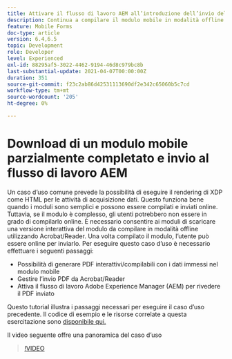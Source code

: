 ```yaml
---
title: Attivare il flusso di lavoro AEM all’introduzione dell’invio del modulo HTM5
description: Continua a compilare il modulo mobile in modalità offline e invia il modulo mobile per attivare il flusso di lavoro AEM
feature: Mobile Forms
doc-type: article
version: 6.4,6.5
topic: Development
role: Developer
level: Experienced
exl-id: 88295af5-3022-4462-9194-46d8c979bc8b
last-substantial-update: 2021-04-07T00:00:00Z
duration: 351
source-git-commit: f23c2ab86d42531113690df2e342c65060b5c7cd
workflow-type: tm+mt
source-wordcount: '205'
ht-degree: 0%

---
```


# Download di un modulo mobile parzialmente completato e invio al flusso di lavoro AEM

Un caso d’uso comune prevede la possibilità di eseguire il rendering di XDP come HTML per le attività di acquisizione dati. Questo funziona bene quando i moduli sono semplici e possono essere compilati e inviati online. Tuttavia, se il modulo è complesso, gli utenti potrebbero non essere in grado di compilarlo online. È necessario consentire ai moduli di scaricare una versione interattiva del modulo da compilare in modalità offline utilizzando Acrobat/Reader. Una volta compilato il modulo, l’utente può essere online per inviarlo.
Per eseguire questo caso d’uso è necessario effettuare i seguenti passaggi:

* Possibilità di generare PDF interattivi/compilabili con i dati immessi nel modulo mobile
* Gestire l’invio PDF da Acrobat/Reader
* Attiva il flusso di lavoro Adobe Experience Manager (AEM) per rivedere il PDF inviato

Questo tutorial illustra i passaggi necessari per eseguire il caso d’uso precedente. Il codice di esempio e le risorse correlate a questa esercitazione sono [disponibile qui.](part-four.md)

Il video seguente offre una panoramica del caso d’uso

>[!VIDEO](https://video.tv.adobe.com/v/29677?quality=12&learn=on)
